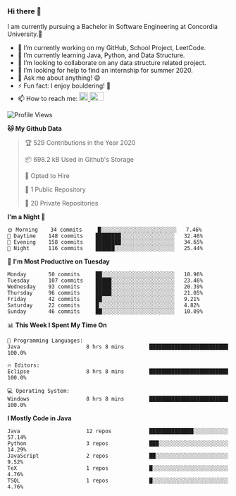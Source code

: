 ### Hi there 👋
I am currently pursuing a Bachelor in Software Engineering at Concordia University.🏫

- 🔭 I’m currently working on my GitHub, School Project, LeetCode.
- 🌱 I’m currently learning Java, Python, and Data Structure.
- 👯 I’m looking to collaborate on any data structure related project.
- 🤔 I’m looking for help to find an internship for summer 2020.
- 💬 Ask me about anything! 😄
- ⚡ Fun fact: I enjoy bouldering! 🧗‍
- 📫 How to reach me: <a href="https://www.linkedin.com/in/siu-tong-ye/" target="_blank"> <img width="20px" width="32" src="https://cdn.jsdelivr.net/npm/simple-icons@v3/icons/linkedin.svg" /> </a> <a href="mailto:SiuTongYe@gmail.com" target="_blank"> <img height="20" width="32" src="https://cdn.jsdelivr.net/npm/simple-icons@v3/icons/gmail.svg" /> </a>

<!--START_SECTION:waka-->
![Profile Views](http://img.shields.io/badge/Profile%20Views-368-blue)

**🐱 My Github Data** 

> 🏆 529 Contributions in the Year 2020
 > 
> 📦 698.2 kB Used in Github's Storage 
 > 
> 💼 Opted to Hire
 > 
> 📜 1 Public Repository 
 > 
> 🔑 20 Private Repositories 

**I'm a Night 🦉** 

```text
🌞 Morning    34 commits     █░░░░░░░░░░░░░░░░░░░░░░░░   7.46% 
🌆 Daytime    148 commits    ████████░░░░░░░░░░░░░░░░░   32.46% 
🌃 Evening    158 commits    ████████░░░░░░░░░░░░░░░░░   34.65% 
🌙 Night      116 commits    ██████░░░░░░░░░░░░░░░░░░░   25.44%

```
📅 **I'm Most Productive on Tuesday** 

```text
Monday       50 commits     ██░░░░░░░░░░░░░░░░░░░░░░░   10.96% 
Tuesday      107 commits    █████░░░░░░░░░░░░░░░░░░░░   23.46% 
Wednesday    93 commits     █████░░░░░░░░░░░░░░░░░░░░   20.39% 
Thursday     96 commits     █████░░░░░░░░░░░░░░░░░░░░   21.05% 
Friday       42 commits     ██░░░░░░░░░░░░░░░░░░░░░░░   9.21% 
Saturday     22 commits     █░░░░░░░░░░░░░░░░░░░░░░░░   4.82% 
Sunday       46 commits     ██░░░░░░░░░░░░░░░░░░░░░░░   10.09%

```


📊 **This Week I Spent My Time On** 

```text
💬 Programming Languages: 
Java                     8 hrs 8 mins        █████████████████████████   100.0%

🔥 Editors: 
Eclipse                  8 hrs 8 mins        █████████████████████████   100.0%

💻 Operating System: 
Windows                  8 hrs 8 mins        █████████████████████████   100.0%

```

**I Mostly Code in Java** 

```text
Java                     12 repos            ██████████████░░░░░░░░░░░   57.14% 
Python                   3 repos             ███░░░░░░░░░░░░░░░░░░░░░░   14.29% 
JavaScript               2 repos             ██░░░░░░░░░░░░░░░░░░░░░░░   9.52% 
TeX                      1 repos             █░░░░░░░░░░░░░░░░░░░░░░░░   4.76% 
TSQL                     1 repos             █░░░░░░░░░░░░░░░░░░░░░░░░   4.76%

```



<!--END_SECTION:waka-->
